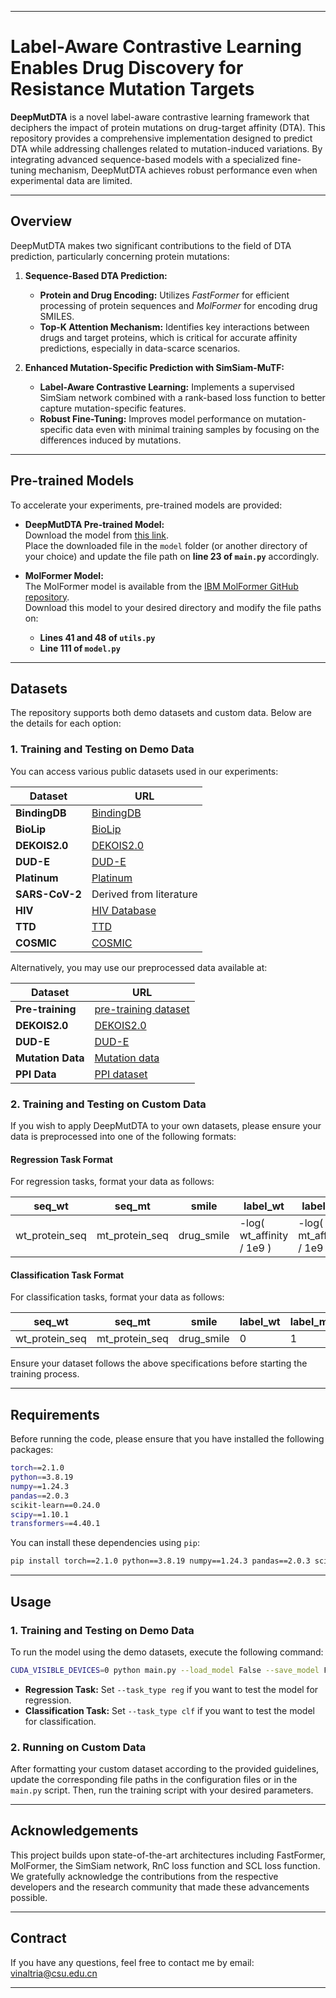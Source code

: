 
---

# Label-Aware Contrastive Learning Enables Drug Discovery for Resistance Mutation Targets

**DeepMutDTA** is a novel label-aware contrastive learning framework that deciphers the impact of protein mutations on drug-target affinity (DTA). This repository provides a comprehensive implementation designed to predict DTA while addressing challenges related to mutation-induced variations. By integrating advanced sequence-based models with a specialized fine-tuning mechanism, DeepMutDTA achieves robust performance even when experimental data are limited.

---

## Overview

DeepMutDTA makes two significant contributions to the field of DTA prediction, particularly concerning protein mutations:

1. **Sequence-Based DTA Prediction:**  
   - **Protein and Drug Encoding:** Utilizes *FastFormer* for efficient processing of protein sequences and *MolFormer* for encoding drug SMILES.  
   - **Top-K Attention Mechanism:** Identifies key interactions between drugs and target proteins, which is critical for accurate affinity predictions, especially in data-scarce scenarios.

2. **Enhanced Mutation-Specific Prediction with SimSiam-MuTF:**  
   - **Label-Aware Contrastive Learning:** Implements a supervised SimSiam network combined with a rank-based loss function to better capture mutation-specific features.  
   - **Robust Fine-Tuning:** Improves model performance on mutation-specific data even with minimal training samples by focusing on the differences induced by mutations.

---

## Pre-trained Models

To accelerate your experiments, pre-trained models are provided:

- **DeepMutDTA Pre-trained Model:**  
  Download the model from [this link](https://drive.google.com/file/d/1r5F9cnOgDpu85VYhsgvAuVtCTcTw3UQu/view?usp=sharing).  
  Place the downloaded file in the `model` folder (or another directory of your choice) and update the file path on **line 23 of `main.py`** accordingly.

- **MolFormer Model:**  
  The MolFormer model is available from the [IBM MolFormer GitHub repository](https://github.com/IBM/molformer).  
  Download this model to your desired directory and modify the file paths on:  
  - **Lines 41 and 48 of `utils.py`**  
  - **Line 111 of `model.py`**

---

## Datasets

The repository supports both demo datasets and custom data. Below are the details for each option:

### 1. Training and Testing on Demo Data

You can access various public datasets used in our experiments:

| **Dataset**   | **URL** |
| ------------- | ------- |
| **BindingDB** | [BindingDB](https://www.bindingdb.org/rwd/bind/index.jsp) |
| **BioLip**    | [BioLip](https://zhanggroup.org/BioLiP/index.cgi) |
| **DEKOIS2.0** | [DEKOIS2.0](http://www.dekois.com) |
| **DUD-E**     | [DUD-E](https://dude.docking.org/) |
| **Platinum**  | [Platinum](https://biosig.lab.uq.edu.au/platinum) |
| **SARS-CoV-2**| Derived from literature |
| **HIV**       | [HIV Database](https://hivdb.stanford.edu/) |
| **TTD**       | [TTD](https://idrblab.net/ttd/ttd-search/mutation) |
| **COSMIC**    | [COSMIC](https://cancer.sanger.ac.uk/cosmic) |

Alternatively, you may use our preprocessed data available at:

| **Dataset**       | **URL** |
| ----------------- | ------- |
| **Pre-training**  | [pre-training dataset](https://drive.google.com/file/d/1-Edz8NUyAWJ48w71tq9miHtxnxKCjk-X/view?usp=sharing) |
| **DEKOIS2.0**     | [DEKOIS2.0](https://drive.google.com/drive/folders/14Dn_Y4eq3ygLUecaqWTStFWlZS2N6xBc?usp=sharing) |
| **DUD-E**         | [DUD-E](https://drive.google.com/drive/folders/18yn-Zt1x-2nxzL3dubRTci8GPzV2Jmns?usp=sharing) |
| **Mutation Data** | [Mutation data](https://drive.google.com/drive/folders/127SAD1cS_xInSdPO1V15vIZu1o6h8PXi?usp=sharing) |
| **PPI Data**      | [PPI dataset](https://drive.google.com/open?id=12VaSAVw1q_8N2YRTPMBLmvlDZeXDqTfm&usp=drive_fs) |

### 2. Training and Testing on Custom Data

If you wish to apply DeepMutDTA to your own datasets, please ensure your data is preprocessed into one of the following formats:

#### Regression Task Format

For regression tasks, format your data as follows:

| **seq_wt**      | **seq_mt**      | **smile**    | **label_wt**                         | **label_mt**                         |
| --------------- | --------------- | ------------ | ------------------------------------- | ------------------------------------- |
| wt_protein_seq  | mt_protein_seq  | drug_smile   | -log( wt_affinity / 1e9 )             | -log( mt_affinity / 1e9 )             |

#### Classification Task Format

For classification tasks, format your data as follows:

| **seq_wt**      | **seq_mt**      | **smile**    | **label_wt** | **label_mt** |
| --------------- | --------------- | ------------ | ------------ | ------------ |
| wt_protein_seq  | mt_protein_seq  | drug_smile   | 0            | 1            |

Ensure your dataset follows the above specifications before starting the training process.

---

## Requirements

Before running the code, please ensure that you have installed the following packages:

```bash
torch==2.1.0  
python==3.8.19  
numpy==1.24.3  
pandas==2.0.3  
scikit-learn==0.24.0  
scipy==1.10.1  
transformers==4.40.1  
```

You can install these dependencies using `pip`:

```bash
pip install torch==2.1.0 python==3.8.19 numpy==1.24.3 pandas==2.0.3 scikit-learn==0.24.0 scipy==1.10.1 transformers==4.40.1
```

---

## Usage

### 1. Training and Testing on Demo Data

To run the model using the demo datasets, execute the following command:

```bash
CUDA_VISIBLE_DEVICES=0 python main.py --load_model False --save_model False --alpha 0.5 --beta 0.4 --learn_rate 5e-5 --batch_size 32 --epochs 100 --task_type clf
```

- **Regression Task:** Set `--task_type reg` if you want to test the model for regression.
- **Classification Task:** Set `--task_type clf` if you want to test the model for classification.

### 2. Running on Custom Data

After formatting your custom dataset according to the provided guidelines, update the corresponding file paths in the configuration files or in the `main.py` script. Then, run the training script with your desired parameters.

---

## Acknowledgements

This project builds upon state-of-the-art architectures including FastFormer, MolFormer, the SimSiam network, RnC loss function and SCL loss function. We gratefully acknowledge the contributions from the respective developers and the research community that made these advancements possible.

---

## Contract

If you have any questions, feel free to contact me by email: vinaltria@csu.edu.cn

---
